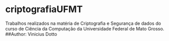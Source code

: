 # criptografiaUFMT
Trabalhos realizados na matéria de Criptografia e Segurança de dados do curso de Ciência da Computação da Universidade Federal de Mato Grosso.
##Author: Vinicius Dotto
